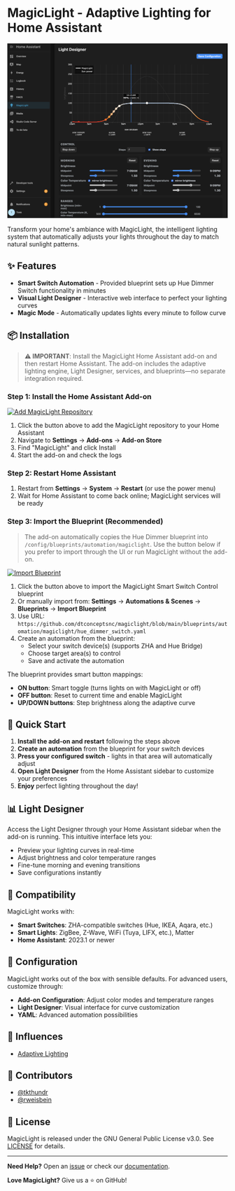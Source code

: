 # MagicLight - Adaptive Lighting for Home Assistant

![MagicLight Light Designer](.github/assets/designer.png)

Transform your home's ambiance with MagicLight, the intelligent lighting system that automatically adjusts your lights throughout the day to match natural sunlight patterns.

## ✨ Features

- **Smart Switch Automation** - Provided blueprint sets up Hue Dimmer Switch functionality in minutes
- **Visual Light Designer** - Interactive web interface to perfect your lighting curves
- **Magic Mode** - Automatically updates lights every minute to follow curve

## 📦 Installation

> **⚠️ IMPORTANT**: Install the MagicLight Home Assistant add-on and then restart Home Assistant. The add-on includes the adaptive lighting engine, Light Designer, services, and blueprints—no separate integration required.

### Step 1: Install the Home Assistant Add-on

[![Add MagicLight Repository](https://my.home-assistant.io/badges/supervisor_add_addon_repository.svg)](https://my.home-assistant.io/redirect/supervisor_add_addon_repository/?repository_url=https%3A%2F%2Fgithub.com%2Fdtconceptsnc%2Fmagiclight)

1. Click the button above to add the MagicLight repository to your Home Assistant
2. Navigate to **Settings** → **Add-ons** → **Add-on Store**
3. Find "MagicLight" and click Install
4. Start the add-on and check the logs

### Step 2: Restart Home Assistant

1. Restart from **Settings** → **System** → **Restart** (or use the power menu)
2. Wait for Home Assistant to come back online; MagicLight services will be ready

### Step 3: Import the Blueprint (Recommended)

> The add-on automatically copies the Hue Dimmer blueprint into `/config/blueprints/automation/magiclight`. Use the button below if you prefer to import through the UI or run MagicLight without the add-on.

[![Import Blueprint](https://my.home-assistant.io/badges/blueprint_import.svg)](https://my.home-assistant.io/redirect/blueprint_import/?blueprint_url=https%3A%2F%2Fgithub.com%2Fdtconceptsnc%2Fmagiclight%2Fblob%2Fmain%2Fblueprints%2Fautomation%2Fmagiclight%2Fhue_dimmer_switch.yaml)

1. Click the button above to import the MagicLight Smart Switch Control blueprint
2. Or manually import from: **Settings** → **Automations & Scenes** → **Blueprints** → **Import Blueprint**
3. Use URL: `https://github.com/dtconceptsnc/magiclight/blob/main/blueprints/automation/magiclight/hue_dimmer_switch.yaml`
4. Create an automation from the blueprint:
   - Select your switch device(s) (supports ZHA and Hue Bridge)
   - Choose target area(s) to control
   - Save and activate the automation

The blueprint provides smart button mappings:
- **ON button**: Smart toggle (turns lights on with MagicLight or off)
- **OFF button**: Reset to current time and enable MagicLight
- **UP/DOWN buttons**: Step brightness along the adaptive curve

## 🚀 Quick Start

1. **Install the add-on and restart** following the steps above
2. **Create an automation** from the blueprint for your switch devices
3. **Press your configured switch** - lights in that area will automatically adjust
4. **Open Light Designer** from the Home Assistant sidebar to customize your preferences
5. **Enjoy** perfect lighting throughout the day!

## 📊 Light Designer

Access the Light Designer through your Home Assistant sidebar when the add-on is running. This intuitive interface lets you:

- Preview your lighting curves in real-time
- Adjust brightness and color temperature ranges
- Fine-tune morning and evening transitions
- Save configurations instantly

## 🔧 Compatibility

MagicLight works with:
- **Smart Switches**: ZHA-compatible switches (Hue, IKEA, Aqara, etc.)
- **Smart Lights**: ZigBee, Z-Wave, WiFi (Tuya, LIFX, etc.), Matter
- **Home Assistant**: 2023.1 or newer

## 📝 Configuration

MagicLight works out of the box with sensible defaults. For advanced users, customize through:

- **Add-on Configuration**: Adjust color modes and temperature ranges
- **Light Designer**: Visual interface for curve customization
- **YAML**: Advanced automation possibilities

## 🙏 Influences

- [Adaptive Lighting](https://github.com/basnijholt/adaptive-lighting)

## 👥 Contributors

- [@tkthundr](https://github.com/tkthundr)
- [@rweisbein](https://github.com/rweisbein)

## 📄 License

MagicLight is released under the GNU General Public License v3.0. See [LICENSE](LICENSE) for details.

---

**Need Help?** Open an [issue](https://github.com/dtconceptsnc/magiclight/issues) or check our [documentation](https://github.com/dtconceptsnc/magiclight/wiki).

**Love MagicLight?** Give us a ⭐ on GitHub!

